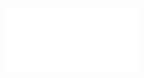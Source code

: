 ![](/Notatki/Semestr%203/Architektura%20komputerów%201/Wykłady/Wykład%203/AK1-3-18-Dodawanie%20i%20mnozenie.pdf)